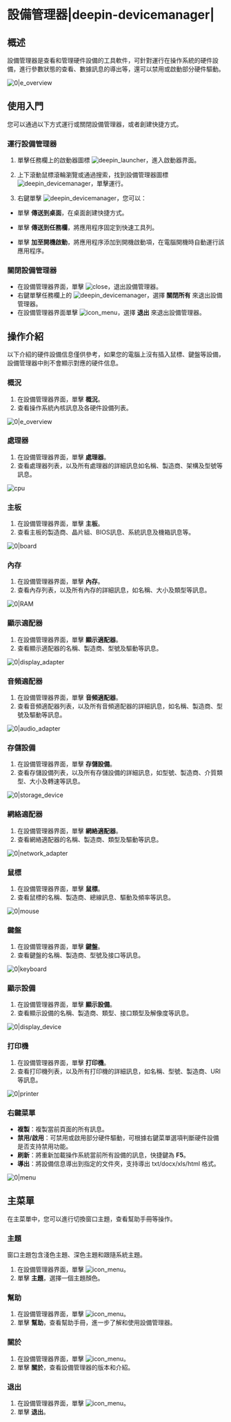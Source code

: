 # 設備管理器|deepin-devicemanager|

## 概述

設備管理器是查看和管理硬件設備的工具軟件，可針對運行在操作系統的硬件設備，進行參數狀態的查看、數據訊息的導出等，還可以禁用或啟動部分硬件驅動。

![0|e_overview](fig/e_overview.png)

## 使用入門

您可以通過以下方式運行或關閉設備管理器，或者創建快捷方式。

### 運行設備管理器

1. 單擊任務欄上的啟動器圖標 ![deepin_launcher](../common/deepin_launcher.svg)，進入啟動器界面。

2. 上下滾動鼠標滾輪瀏覽或通過搜索，找到設備管理器圖標 ![deepin_devicemanager](../common/deepin_devicemanager.svg)，單擊運行。

3. 右鍵單擊 ![deepin_devicemanager](../common/deepin_devicemanager.svg)，您可以：
- 單擊 **傳送到桌面**，在桌面創建快捷方式。
  
- 單擊 **傳送到任務欄**，將應用程序固定到快速工具列。
  
- 單擊 **加至開機啟動**，將應用程序添加到開機啟動項，在電腦開機時自動運行該應用程序。


### 關閉設備管理器

- 在設備管理器界面，單擊 ![close](../common/close.svg)，退出設備管理器。
- 右鍵單擊任務欄上的 ![deepin_devicemanager](../common/deepin_devicemanager.svg)，選擇 **關閉所有** 來退出設備管理器。
- 在設備管理器界面單擊 ![icon_menu](../common/icon_menu.svg)，選擇 **退出** 來退出設備管理器。

## 操作介紹

以下介紹的硬件設備信息僅供參考，如果您的電腦上沒有插入鼠標、鍵盤等設備，設備管理器中則不會顯示對應的硬件信息。

### 概況

1. 在設備管理器界面，單擊 **概況**。
2. 查看操作系統內核訊息及各硬件設備列表。

![0|e_overview](fig/e_overview.png)

### 處理器

1. 在設備管理器界面，單擊 **處理器**。
2. 查看處理器列表，以及所有處理器的詳細訊息如名稱、製造商、架構及型號等訊息。

![cpu](fig/cpu.png)

### 主板

1. 在設備管理器界面，單擊 **主板**。
2. 查看主板的製造商、晶片組、BIOS訊息、系統訊息及機箱訊息等。

![0|board](fig/board.png)

### 內存

1. 在設備管理器界面，單擊 **內存**。
2. 查看內存列表，以及所有內存的詳細訊息，如名稱、大小及類型等訊息。

![0|RAM](fig/RAM.png)

### 顯示適配器

1. 在設備管理器界面，單擊 **顯示適配器**。
2. 查看顯示適配器的名稱、製造商、型號及驅動等訊息。

![0|display_adapter](fig/display_adapter.png)

### 音頻適配器

1. 在設備管理器界面，單擊 **音頻適配器**。
2. 查看音頻適配器列表，以及所有音頻適配器的詳細訊息，如名稱、製造商、型號及驅動等訊息。

![0|audio_adapter](fig/audio_adapter.png)

### 存儲設備

1. 在設備管理器界面，單擊 **存儲設備**。
2. 查看存儲設備列表，以及所有存儲設備的詳細訊息，如型號、製造商、介質類型、大小及轉速等訊息。

![0|storage_device](fig/storage_device.png)

### 網絡適配器

1. 在設備管理器界面，單擊 **網絡適配器**。
2. 查看網絡適配器的名稱、製造商、類型及驅動等訊息。

![0|network_adapter](fig/network_adapter.png)

### 鼠標

1. 在設備管理器界面，單擊 **鼠標**。
2. 查看鼠標的名稱、製造商、總線訊息、驅動及頻率等訊息。

![0|mouse](fig/mouse.png)

### 鍵盤

1. 在設備管理器界面，單擊 **鍵盤**。
2. 查看鍵盤的名稱、製造商、型號及接口等訊息。

![0|keyboard](fig/keyboard.png)

### 顯示設備

1. 在設備管理器界面，單擊 **顯示設備**。
2. 查看顯示設備的名稱、製造商、類型、接口類型及解像度等訊息。

![0|display_device](fig/display_device.png)

### 打印機

1. 在設備管理器界面，單擊 **打印機**。
2. 查看打印機列表，以及所有打印機的詳細訊息，如名稱、型號、製造商、URI等訊息。

![0|printer](fig/printer.png)

### 右鍵菜單

- **複製**：複製當前頁面的所有訊息。
- **禁用/啟用**：可禁用或啟用部分硬件驅動，可根據右鍵菜單選項判斷硬件設備是否支持禁用功能。
- **刷新**：將重新加載操作系統當前所有設備的訊息，快捷鍵為 **F5**。
- **導出**：將設備信息導出到指定的文件夾，支持導出 txt/docx/xls/html 格式。

![0|menu](fig/menu.png)

## 主菜單

在主菜單中，您可以進行切換窗口主題，查看幫助手冊等操作。

### 主題

窗口主題包含淺色主題、深色主題和跟隨系統主題。

1. 在設備管理器界面，單擊 ![icon_menu](../common/icon_menu.svg)。
2. 單擊 **主題**，選擇一個主題顏色。

### 幫助

1. 在設備管理器界面，單擊 ![icon_menu](../common/icon_menu.svg)。
2. 單擊 **幫助**，查看幫助手冊，進一步了解和使用設備管理器。

### 關於

1. 在設備管理器界面，單擊 ![icon_menu](../common/icon_menu.svg)。
2. 單擊 **關於**，查看設備管理器的版本和介紹。

### 退出

1. 在設備管理器界面，單擊 ![icon_menu](../common/icon_menu.svg)。
2. 單擊 **退出**。